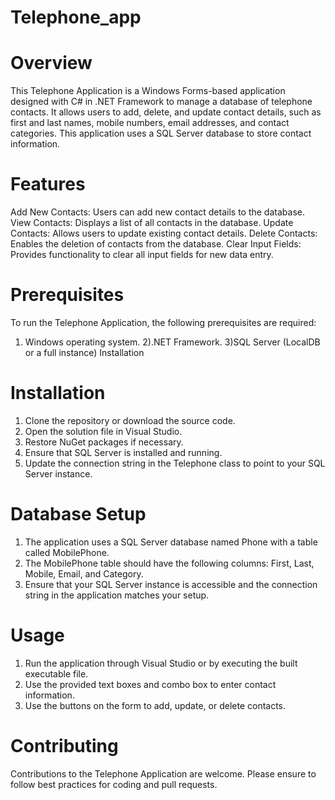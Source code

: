 # Telephone_app

# Overview
This Telephone Application is a Windows Forms-based application designed with C# in .NET Framework to manage a database of telephone contacts. It allows users to add, delete, and update contact details, such as first and last names, mobile numbers, email addresses, and contact categories. This application uses a SQL Server database to store contact information.

# Features

Add New Contacts: Users can add new contact details to the database.
View Contacts: Displays a list of all contacts in the database.
Update Contacts: Allows users to update existing contact details.
Delete Contacts: Enables the deletion of contacts from the database.
Clear Input Fields: Provides functionality to clear all input fields for new data entry.

# Prerequisites
To run the Telephone Application, the following prerequisites are required:
1) Windows operating system.
2).NET Framework.
3)SQL Server (LocalDB or a full instance) Installation

# Installation
1) Clone the repository or download the source code.
2) Open the solution file in Visual Studio.
3) Restore NuGet packages if necessary.
4) Ensure that SQL Server is installed and running.
5) Update the connection string in the Telephone class to point to your SQL Server instance.


# Database Setup
1) The application uses a SQL Server database named Phone with a table called MobilePhone.
2) The MobilePhone table should have the following columns: First, Last, Mobile, Email, and Category.
3) Ensure that your SQL Server instance is accessible and the connection string in the application matches your setup.

# Usage
1) Run the application through Visual Studio or by executing the built executable file.
2) Use the provided text boxes and combo box to enter contact information.
3) Use the buttons on the form to add, update, or delete contacts.

# Contributing
 Contributions to the Telephone Application are welcome. Please ensure to follow best practices for coding and pull requests.

